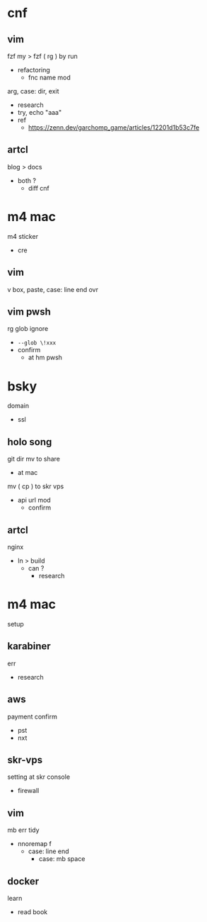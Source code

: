 
# cnf


## vim

fzf my > fzf ( rg ) by run
- refactoring
  - fnc name mod


arg, case: dir, exit
- research
- try, echo "aaa"
- ref
  - https://zenn.dev/garchomp_game/articles/12201d1b53c7fe


## artcl

blog > docs
- both ?
  - diff cnf


# m4 mac

m4 sticker
- cre


## vim

v box, paste, case: line end ovr


## vim  pwsh

rg glob ignore
- `--glob \!xxx`
- confirm
  - at hm pwsh


# bsky

domain
- ssl


## holo song

git dir mv to share
- at mac


mv ( cp ) to skr vps
- api url mod
  - confirm


## artcl

nginx
- ln > build
  - can ?
    - research


# m4 mac

setup


## karabiner

err
- research


## aws

payment confirm
- pst
- nxt


## skr-vps

setting at skr console
- firewall


## vim

mb err tidy
- nnoremap f
  - case: line end
    - case: mb space


## docker

learn
- read book




